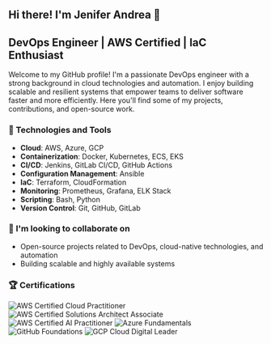 ## Hi there! I'm Jenifer Andrea 👋

## DevOps Engineer | AWS Certified | IaC Enthusiast

Welcome to my GitHub profile! I'm a passionate DevOps engineer with a strong background in cloud technologies and automation. I enjoy building scalable and resilient systems that empower teams to deliver software faster and more efficiently. Here you'll find some of my projects, contributions, and open-source work.

### 🔧 Technologies and Tools

- **Cloud**: AWS, Azure, GCP
- **Containerization**: Docker, Kubernetes, ECS, EKS
- **CI/CD**: Jenkins, GitLab CI/CD, GitHub Actions
- **Configuration Management**: Ansible
- **IaC**: Terraform, CloudFormation
- **Monitoring**: Prometheus, Grafana, ELK Stack
- **Scripting**: Bash, Python
- **Version Control**: Git, GitHub, GitLab

### 👯 I'm looking to collaborate on

- Open-source projects related to DevOps, cloud-native technologies, and automation
- Building scalable and highly available systems

### 🏆 Certifications

![AWS Certified Cloud Practitioner](https://img.shields.io/badge/AWS%20Certified-SysOps%20Administrator-FF9900?style=for-the-badge)
![AWS Certified Solutions Architect Associate](https://img.shields.io/badge/AWS%20Certified-Solutions%20Architect-FF9900?style=for-the-badge)
![AWS Certified AI Practitioner](https://img.shields.io/badge/AWS%20Certified-Solutions%20Architect-FF9900?style=for-the-badge)
![Azure Fundamentals](https://img.shields.io/badge/microsoft%20azure-0089D6?style=for-the-badge&logo=microsoft-azure&logoColor=white)
![GitHub Foundations](https://img.shields.io/badge/GitHub-100000?style=for-the-badge&logo=github&logoColor=white)
![GCP Cloud Digital Leader](https://img.shields.io/badge/Google_Cloud-4285F4?style=for-the-badge&logo=google-cloud&logoColor=white)
